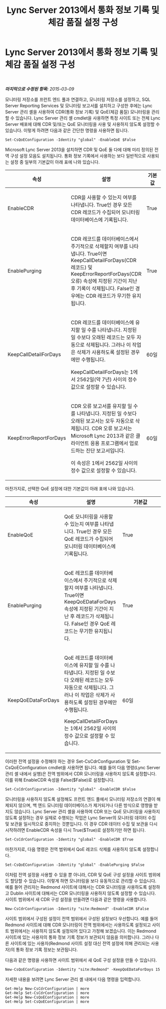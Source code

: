 ﻿---
title: Lync Server 2013에서 통화 정보 기록 및 체감 품질 설정 구성
TOCTitle: 통화 정보 기록 및 체감 품질 설정 구성
ms:assetid: 009a0499-4f8c-450d-9c72-a565a08e9f7a
ms:mtpsurl: https://technet.microsoft.com/ko-kr/library/JJ204621(v=OCS.15)
ms:contentKeyID: 49302608
ms.date: 08/10/2015
mtps_version: v=OCS.15
ms.translationtype: HT
---

# Lync Server 2013에서 통화 정보 기록 및 체감 품질 설정 구성

 

_**마지막으로 수정된 항목:** 2015-03-09_

모니터링 저장소를 프런트 엔드 풀과 연결하고, 모니터링 저장소를 설정하고, SQL Server Reporting Services 및 모니터링 보고서를 설치하고 구성한 후에는 Lync Server 관리 셸을 사용하여 CDR(통화 정보 기록) 및 QoE(체감 품질) 모니터링을 관리할 수 있습니다. Lync Server 관리 셸 cmdlet을 사용하면 특정 사이트 또는 전체 Lync Server 배포에 대해 CDR 및/또는 QoE 모니터링을 사용 및 사용하지 않도록 설정할 수 있습니다. 이렇게 하려면 다음과 같은 간단한 명령을 사용하면 됩니다.

    Set-CsQoEConfiguration -Identity "global" -EnableQoE $False

Microsoft Lync Server 2013을 설치하면 CDR 및 QoE 둘 다에 대해 미리 정의된 전역 구성 설정 모음도 설치됩니다. 통화 정보 기록에서 사용하는 보다 일반적으로 사용되는 설정 중 일부의 기본값이 아래 표에 나와 있습니다.


<table>
<colgroup>
<col style="width: 33%" />
<col style="width: 33%" />
<col style="width: 33%" />
</colgroup>
<thead>
<tr class="header">
<th>속성</th>
<th>설명</th>
<th>기본값</th>
</tr>
</thead>
<tbody>
<tr class="odd">
<td><p>EnableCDR</p></td>
<td><p>CDR을 사용할 수 있는지 여부를 나타냅니다. True인 경우 모든 CDR 레코드가 수집되어 모니터링 데이터베이스에 기록됩니다.</p></td>
<td><p>True</p></td>
</tr>
<tr class="even">
<td><p>EnablePurging</p></td>
<td><p>CDR 레코드를 데이터베이스에서 주기적으로 삭제할지 여부를 나타냅니다. True이면 KeepCallDetailForDays(CDR 레코드) 및 KeepErrorReportForDays(CDR 오류) 속성에 지정된 기간이 지난 후 기록이 삭제됩니다. False인 경우에는 CDR 레코드가 무기한 유지됩니다.</p></td>
<td><p>True</p></td>
</tr>
<tr class="odd">
<td><p>KeepCallDetailForDays</p></td>
<td><p>CDR 레코드를 데이터베이스에 유지할 일 수를 나타냅니다. 지정된 일 수보다 오래된 레코드는 모두 자동으로 삭제됩니다. 그러나 이 작업은 삭제가 사용하도록 설정된 경우에만 수행됩니다.</p>
<p>KeepCallDetailForDays는 1에서 2562일(약 7년) 사이의 정수 값으로 설정할 수 있습니다.</p></td>
<td><p>60일</p></td>
</tr>
<tr class="even">
<td><p>KeepErrorReportForDays</p></td>
<td><p>CDR 오류 보고서를 유지할 일 수를 나타냅니다. 지정된 일 수보다 오래된 보고서는 모두 자동으로 삭제됩니다. CDR 오류 보고서는 Microsoft Lync 2013과 같은 클라이언트 응용 프로그램에서 업로드하는 진단 보고서입니다.</p>
<p>이 속성은 1에서 2562일 사이의 정수 값으로 설정할 수 있습니다.</p></td>
<td><p>60일</p></td>
</tr>
</tbody>
</table>


마찬가지로, 선택한 QoE 설정에 대한 기본값이 아래 표에 나와 있습니다.


<table>
<colgroup>
<col style="width: 33%" />
<col style="width: 33%" />
<col style="width: 33%" />
</colgroup>
<thead>
<tr class="header">
<th>속성</th>
<th>설명</th>
<th>기본값</th>
</tr>
</thead>
<tbody>
<tr class="odd">
<td><p>EnableQoE</p></td>
<td><p>QoE 모니터링을 사용할 수 있는지 여부를 나타냅니다. True인 경우 모든 QoE 레코드가 수집되어 모니터링 데이터베이스에 기록됩니다.</p></td>
<td><p>True</p></td>
</tr>
<tr class="even">
<td><p>EnablePurging</p></td>
<td><p>QoE 레코드를 데이터베이스에서 주기적으로 삭제할지 여부를 나타냅니다. True이면 KeepQoEDataForDays 속성에 지정된 기간이 지난 후 레코드가 삭제됩니다. False인 경우 QoE 레코드는 무기한 유지됩니다.</p></td>
<td><p>True</p></td>
</tr>
<tr class="odd">
<td><p>KeepQoEDataForDays</p></td>
<td><p>QoE 레코드를 데이터베이스에 유지할 일 수를 나타냅니다. 지정된 일 수보다 오래된 레코드는 모두 자동으로 삭제됩니다. 그러나 이 작업은 삭제가 사용하도록 설정된 경우에만 수행됩니다.</p>
<p>KeepCallDetailForDays는 1에서 2562일 사이의 정수 값으로 설정할 수 있습니다.</p></td>
<td><p>60일</p></td>
</tr>
</tbody>
</table>


이러한 전역 설정을 수정해야 하는 경우 Set-CsCdrConfiguration 및 Set-CsQoEConfiguration cmdlet을 사용하면 됩니다. 예를 들어 다음 명령(Lync Server 관리 셸 내에서 실행)은 전역 범위에서 CDR 모니터링을 사용하지 않도록 설정합니다. 이를 위해 EnableCDR 속성을 False($False)로 설정합니다.

    Set-CsCdrConfiguration -Identity "global" -EnableCDR $False

모니터링을 사용하지 않도록 설정해도 프런트 엔드 풀에서 모니터링 저장소의 연결이 해제되지 않으며, 백 엔드 모니터링 데이터베이스가 제거되거나 다른 방식으로 영향을 받지도 않습니다. Lync Server 관리 셸을 사용하여 CDR 또는 QoE 모니터링을 사용하지 않도록 설정하는 경우 실제로 수행되는 작업은 Lync Server의 모니터링 데이터 수집 및 보관을 일시적으로 중지하는 것뿐입니다. 이 경우 CDR 데이터 수집 및 보관을 다시 시작하려면 EnableCDR 속성을 다시 True($True)로 설정하기만 하면 됩니다.

    Set-CsCdrConfiguration -Identity "global" -EnableCDR $True

마찬가지로, 다음 명령은 전역 범위에서 QoE 레코드 삭제를 사용하지 않도록 설정합니다.

    Set-CsQoEConfiguration -Identity "global" -EnablePurging $False

이처럼 전역 설정을 사용할 수 있을 뿐 아니라, CDR 및 QoE 구성 설정을 사이트 범위에도 할당할 수 있습니다. 이렇게 하면 모니터링을 보다 유동적으로 관리할 수 있습니다. 예를 들어 관리자는 Redmond 사이트에 대해서는 CDR 모니터링을 사용하도록 설정하고 Dublin 사이트에 대해서는 CDR 모니터링을 사용하지 않도록 설정할 수 있습니다. 사이트 범위에서 새 CDR 구성 설정을 만들려면 다음과 같은 명령을 사용합니다.

    New-CsCdrConfiguration -Identity "site:Redmond" -EnableCDR $False

사이트 범위에서 구성된 설정이 전역 범위에서 구성된 설정보다 우선합니다. 예를 들어 Redmond 사이트에 대해 CDR 모니터링이 전역 범위에서는 사용하도록 설정되고 사이트 범위에서는 사용하지 않도록 설정되어 있다고 가정해 보겠습니다. 이는 Redmond 사이트에 있는 사용자의 통화 정보 기록 정보가 보관되지 않음을 의미합니다. 그러나 다른 사이트에 있는 사용자(Redmond 사이트 설정 대신 전역 설정에 의해 관리되는 사용자)의 통화 정보 기록 정보는 보관됩니다.

다음과 같은 명령을 사용하면 사이트 범위에서 새 QoE 구성 설정을 만들 수 있습니다.

    New-CsQoEConfiguration -Identity "site:Redmond" -KeepQoEDataForDays 15

자세한 내용을 보려면 Lync Server 관리 셸 내에서 다음 명령을 입력합니다.

    Get-Help New-CsCdrConfiguration | more
    Get-Help Set-CsCdrConfiguration | more
    Get-Help New-CsQoEConfiguration | more
    Get-Help Set-CsQoEConfiguration | more

